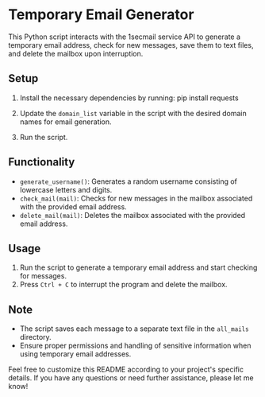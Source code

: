 # Temporary Email Generator

This Python script interacts with the 1secmail service API to generate a temporary email address, check for new messages, save them to text files, and delete the mailbox upon interruption.

## Setup

1. Install the necessary dependencies by running:
  pip install requests

2. Update the `domain_list` variable in the script with the desired domain names for email generation.

3. Run the script.


## Functionality

- `generate_username()`: Generates a random username consisting of lowercase letters and digits.
- `check_mail(mail)`: Checks for new messages in the mailbox associated with the provided email address.
- `delete_mail(mail)`: Deletes the mailbox associated with the provided email address.

## Usage

1. Run the script to generate a temporary email address and start checking for messages.
2. Press `Ctrl + C` to interrupt the program and delete the mailbox.

## Note

- The script saves each message to a separate text file in the `all_mails` directory.
- Ensure proper permissions and handling of sensitive information when using temporary email addresses.

Feel free to customize this README according to your project's specific details. If you have any questions or need further assistance, please let me know!
